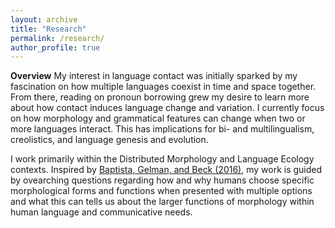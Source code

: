 ```yaml
---
layout: archive
title: "Research"
permalink: /research/
author_profile: true
---
```

**Overview**
My interest in language contact was initially sparked by my fascination on how multiple languages coexist in time and space together. From there, reading on pronoun borrowing grew my desire to learn more about how contact induces language change and variation. I currently focus on how morphology and grammatical features can change when two or more languages interact. This has implications for bi- and multilingualism, creolistics, and language genesis and evolution. 

I work primarily within the Distributed Morphology and Language Ecology contexts. Inspired by [Baptista, Gelman, and Beck (2016)](https://journals.sagepub.com/doi/abs/10.1177/1367006914552459?journalCode=ijba), my work is guided by ovearching questions regarding how and why humans choose specific morphological forms and functions when presented with multiple options and what this can tells us about the larger functions of morphology within human language and communicative needs.
